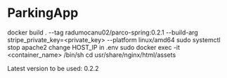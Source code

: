# ParkingApp
docker build . --tag radumocanu02/parco-spring:0.2.1 --build-arg stripe_private_key=<private_key> --platform linux/amd64
sudo systemctl stop apache2
change HOST_IP in .env
sudo docker exec -it <container_name> /bin/sh
cd usr/share/nginx/html/assets

Latest version to be used: 0.2.2